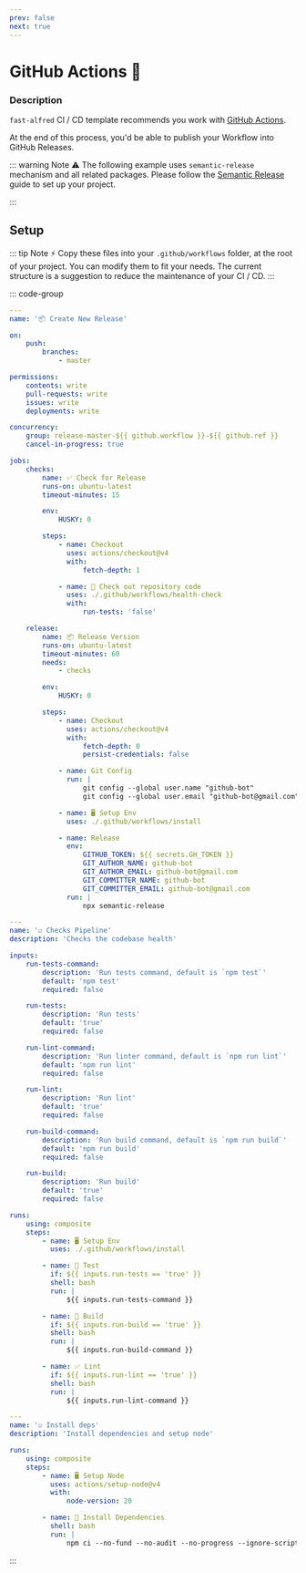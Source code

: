 ```yaml
---
prev: false
next: true
---
```


# GitHub Actions :octopus:

### Description

`fast-alfred` CI / CD template recommends you work with [GitHub Actions](https://docs.github.com/en/actions).

At the end of this process, you'd be able to publish your Workflow into GitHub Releases.

::: warning Note :warning:
The following example uses `semantic-release` mechanism and all related packages.
Please follow the [Semantic Release](./semantic-release) guide to set up your project.

:::

## Setup

::: tip Note :zap:
Copy these files into your `.github/workflows` folder, at the root of your project.
You can modify them to fit your needs. The current structure is a suggestion to reduce the maintenance of your CI / CD.
:::

::: code-group

```yaml [.github/workflows/release-master.yaml]
---
name: '📦 Create New Release'

on:
    push:
        branches:
            - master

permissions:
    contents: write
    pull-requests: write
    issues: write
    deployments: write

concurrency:
    group: release-master-${{ github.workflow }}-${{ github.ref }}
    cancel-in-progress: true

jobs:
    checks:
        name: ✅ Check for Release
        runs-on: ubuntu-latest
        timeout-minutes: 15

        env:
            HUSKY: 0

        steps:
            - name: Checkout
              uses: actions/checkout@v4
              with:
                  fetch-depth: 1

            - name: 🧪 Check out repository code
              uses: ./.github/workflows/health-check
              with:
                  run-tests: 'false'

    release:
        name: 📦 Release Version
        runs-on: ubuntu-latest
        timeout-minutes: 60
        needs:
            - checks

        env:
            HUSKY: 0

        steps:
            - name: Checkout
              uses: actions/checkout@v4
              with:
                  fetch-depth: 0
                  persist-credentials: false

            - name: Git Config
              run: |
                  git config --global user.name "github-bot"
                  git config --global user.email "github-bot@gmail.com"

            - name: 🖥️ Setup Env
              uses: ./.github/workflows/install

            - name: Release
              env:
                  GITHUB_TOKEN: ${{ secrets.GH_TOKEN }}
                  GIT_AUTHOR_NAME: github-bot
                  GIT_AUTHOR_EMAIL: github-bot@gmail.com
                  GIT_COMMITTER_NAME: github-bot
                  GIT_COMMITTER_EMAIL: github-bot@gmail.com
              run: |
                  npx semantic-release
```

```yaml [.github/workflows/health-check/action.yaml]
---
name: '☑️ Checks Pipeline'
description: 'Checks the codebase health'

inputs:
    run-tests-command:
        description: 'Run tests command, default is `npm test`'
        default: 'npm test'
        required: false

    run-tests:
        description: 'Run tests'
        default: 'true'
        required: false

    run-lint-command:
        description: 'Run linter command, default is `npm run lint`'
        default: 'npm run lint'
        required: false

    run-lint:
        description: 'Run lint'
        default: 'true'
        required: false

    run-build-command:
        description: 'Run build command, default is `npm run build`'
        default: 'npm run build'
        required: false

    run-build:
        description: 'Run build'
        default: 'true'
        required: false

runs:
    using: composite
    steps:
        - name: 🖥️ Setup Env
          uses: ./.github/workflows/install

        - name: 🧪 Test
          if: ${{ inputs.run-tests == 'true' }}
          shell: bash
          run: |
              ${{ inputs.run-tests-command }}

        - name: 🔨 Build
          if: ${{ inputs.run-build == 'true' }}
          shell: bash
          run: |
              ${{ inputs.run-build-command }}

        - name: ✅ Lint
          if: ${{ inputs.run-lint == 'true' }}
          shell: bash
          run: |
              ${{ inputs.run-lint-command }}
```

```yaml [.github/workflows/install/action.yaml]
---
name: '☑️ Install deps'
description: 'Install dependencies and setup node'

runs:
    using: composite
    steps:
        - name: 🖥️ Setup Node
          uses: actions/setup-node@v4
          with:
              node-version: 20

        - name: 🔗 Install Dependencies
          shell: bash
          run: |
              npm ci --no-fund --no-audit --no-progress --ignore-scripts
```

:::
